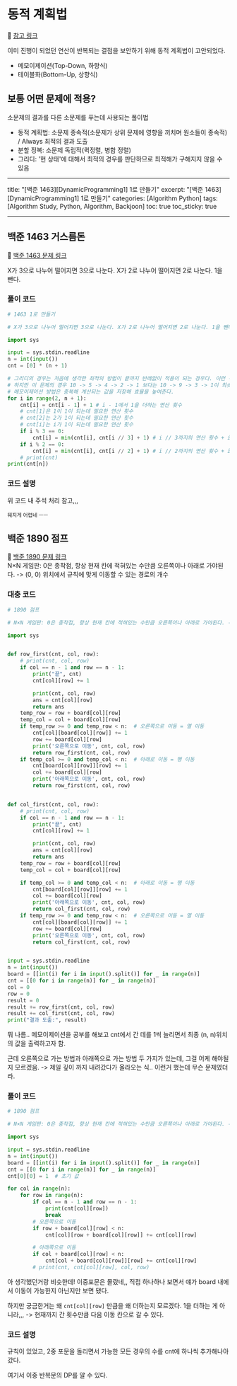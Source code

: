 # 동적 계획법

📌 [참고 링크](https://velog.io/@bonjaski0989/%EB%8F%99%EC%A0%81%EA%B3%84%ED%9A%8D%EB%B2%95Dynamic-Programming-%EC%A0%95%EB%A6%AC%EA%B8%80Python) <br>

이미 진행이 되었던 연산이 반복되는 결점을 보안하기 위해 동적 계획법이 고안되었다. <br>

- 메모이제이션(Top-Down, 하향식)
- 테이블화(Bottom-Up, 상향식)

## 보통 어떤 문제에 적용?

소문제의 결과를 다른 소문제를 푸는데 사용되는 풀이법 <br>

- 동적 계획법: 소문제 종속적(소문제가 상위 문제에 영향을 끼치며 원소들이 종속적) / Always 최적의 결과 도출
- 분할 정복: 소문제 독립적(퀵정렬, 병합 정렬)
- 그리디: '현 상태'에 대해서 최적의 경우를 판단하므로 최적해가 구해지지 않을 수 있음

---

title: "[백준 1463][DynamicProgramming1] 1로 만들기"
excerpt: "[백준 1463][DynamicProgramming1] 1로 만들기"
categories: [Algorithm Python]
tags: [Algorithm Study, Python, Algorithm, Backjoon]
toc: true
toc_sticky: true

---

## 백준 1463 거스름돈

📌 [백준 1463 문제 링크](https://www.acmicpc.net/problem/1463) <br>

X가 3으로 나누어 떨어지면 3으로 나눈다. X가 2로 나누어 떨어지면 2로 나눈다. 1을 뺀다.

### 풀이 코드

```python
# 1463 1로 만들기

# X가 3으로 나누어 떨어지면 3으로 나눈다. X가 2로 나누어 떨어지면 2로 나눈다. 1을 뺀다.

import sys

input = sys.stdin.readline
n = int(input())
cnt = [0] * (n + 1)

# 그리디의 경우는 처음에 생각한 최적의 방법이 끝까지 반례없이 적용이 되는 경우다. 이런 경우는 무조건 n != 1일 떄까지 3으로 나누거나 2로 나누거나 1을 빼가면서 구해가면 된다.
# 하지만 이 문제의 경우 10 -> 5 -> 4 -> 2 -> 1 보다는 10 -> 9 -> 3 -> 1이 최솟값을 가진다.
# 메모이제이션 방법은 중복해 계산되는 값을 저장해 효율을 높여준다.
for i in range(2, n + 1):
    cnt[i] = cnt[i - 1] + 1 # i - 1에서 1을 더하는 연산 횟수
    # cnt[1]은 1이 1이 되는데 필요한 연산 횟수
    # cnt[2]는 2가 1이 되는데 필요한 연산 횟수
    # cnt[i]는 i가 1이 되는데 필요한 연산 횟수
    if i % 3 == 0:
        cnt[i] = min(cnt[i], cnt[i // 3] + 1) # i // 3까지의 연산 횟수 + i를 3으로 나누는 연산 횟수(1회)
    if i % 2 == 0:
        cnt[i] = min(cnt[i], cnt[i // 2] + 1) # i // 2까지의 연산 횟수 + i를 2으로 나누는 연산 횟수(1회)
    # print(cnt)
print(cnt[n])
```

### 코드 설명

위 코드 내 주석 처리 참고,,, <br>

<small>뒈지게 어렵네 ㅡㅡ</small>

## 백준 1890 점프

📌 [백준 1890 문제 링크](https://www.acmicpc.net/problem/1890) <br>
N×N 게임판: 0은 종착점, 항상 현재 칸에 적혀있는 수만큼 오른쪽이나 아래로 가야된다. -> (0, 0) 위치에서 규칙에 맞게 이동할 수 있는 경로의 개수

### 대충 코드

```python
# 1890 점프

# N×N 게임판: 0은 종착점, 항상 현재 칸에 적혀있는 수만큼 오른쪽이나 아래로 가야된다. -> (0, 0) 위치에서 규칙에 맞게 이동할 수 있는 경로의 개수

import sys


def row_first(cnt, col, row):
    # print(cnt, col, row)
    if col == n - 1 and row == n - 1:
        print("끝", cnt)
        cnt[col][row] += 1

        print(cnt, col, row)
        ans = cnt[col][row]
        return ans
    temp_row = row + board[col][row]
    temp_col = col + board[col][row]
    if temp_row >= 0 and temp_row < n:  # 오른쪽으로 이동 = 열 이동
        cnt[col][board[col][row]] += 1
        row += board[col][row]
        print('오른쪽으로 이동', cnt, col, row)
        return row_first(cnt, col, row)
    if temp_col >= 0 and temp_col < n:  # 아래로 이동 = 행 이동
        cnt[board[col][row]][row] += 1
        col += board[col][row]
        print('아래쪽으로 이동', cnt, col, row)
        return row_first(cnt, col, row)


def col_first(cnt, col, row):
    # print(cnt, col, row)
    if col == n - 1 and row == n - 1:
        print("끝", cnt)
        cnt[col][row] += 1

        print(cnt, col, row)
        ans = cnt[col][row]
        return ans
    temp_row = row + board[col][row]
    temp_col = col + board[col][row]

    if temp_col >= 0 and temp_col < n:  # 아래로 이동 = 행 이동
        cnt[board[col][row]][row] += 1
        col += board[col][row]
        print('아래쪽으로 이동', cnt, col, row)
        return col_first(cnt, col, row)
    if temp_row >= 0 and temp_row < n:  # 오른쪽으로 이동 = 열 이동
        cnt[col][board[col][row]] += 1
        row += board[col][row]
        print('오른쪽으로 이동', cnt, col, row)
        return col_first(cnt, col, row)


input = sys.stdin.readline
n = int(input())
board = [[int(i) for i in input().split()] for _ in range(n)]
cnt = [[0 for i in range(n)] for _ in range(n)]
col = 0
row = 0
result = 0
result += row_first(cnt, col, row)
result += col_first(cnt, col, row)
print("결과 도출:", result)
```

뭐 나름.. 메모이제이션을 공부를 해보고 cnt에서 간 데를 1씩 늘리면서 최종 (n, n)위치의 값을 출력하고자 함. <br>

근데 오른쪽으로 가는 방법과 아래쪽으로 가는 방법 두 가지가 있는데, 그걸 어케 해야될지 모르겠음. -> 제일 깊이 까지 내려갔다가 올라오는 식.. 이런거 했는데 무슨 문제였더라.

### 풀이 코드

```python
# 1890 점프

# N×N 게임판: 0은 종착점, 항상 현재 칸에 적혀있는 수만큼 오른쪽이나 아래로 가야된다. -> (0, 0) 위치에서 규칙에 맞게 이동할 수 있는 경로의 개수

import sys

input = sys.stdin.readline
n = int(input())
board = [[int(i) for i in input().split()] for _ in range(n)]
cnt = [[0 for i in range(n)] for _ in range(n)]
cnt[0][0] = 1  # 초기 값

for col in range(n):
    for row in range(n):
        if col == n - 1 and row == n - 1:
            print(cnt[col][row])
            break
        # 오른쪽으로 이동
        if row + board[col][row] < n:
            cnt[col][row + board[col][row]] += cnt[col][row]

        # 아래쪽으로 이동
        if col + board[col][row] < n:
            cnt[col + board[col][row]][row] += cnt[col][row]
        # print(cnt, cnt[col][row], col, row)
```

아 생각했던거랑 비슷한데! 이중포문은 몰랐네,, 직접 하나하나 보면서 얘가 board 내에서 이동이 가능한지 아닌지만 보면 됐다. <br>

하지만 궁금한거는 왜 `cnt[col][row]` 만큼을 왜 더하는지 모르겠다. 1을 더하는 게 아니라,,, -> 현재까지 간 횟수만큼 다음 이동 칸으로 갈 수 있다.

### 코드 설명

규칙이 있었고, 2중 포문을 돌리면서 가능한 모든 경우의 수를 cnt에 하나씩 추가해나아갔다. <br>

여기서 이중 반복문의 DP를 알 수 있다.
